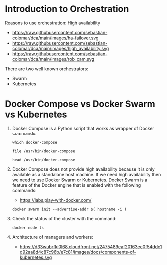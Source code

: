 # Introduction to Orchestration
Reasons to use orchestration: High availability
* https://raw.githubusercontent.com/sebastian-colomar/dca/main/images/ha-failover.svg
* https://raw.githubusercontent.com/sebastian-colomar/dca/main/images/high_availability.svg
* https://raw.githubusercontent.com/sebastian-colomar/dca/main/images/rob_cam.svg

There are two well known orchestrators:
* Swarm
* Kubernetes

# Docker Compose vs Docker Swarm vs Kubernetes
1. Docker Compose is a Python script that works as wrapper of Docker commands:
    ```
    which docker-compose

    file /usr/bin/docker-compose 

    head /usr/bin/docker-compose
    ```
1. Docker Compose does not provide high availability because it is only available as a standalone host machine. If we need high availability then we need to use Docker Swarm or Kubernetes. Docker Swarm is a feature of the Docker engine that is enabled with the following commands:

    * https://labs.play-with-docker.com/

    ```
    docker swarm init --advertise-addr $( hostname -i )
    ```
1. Check the status of the cluster with the command:

    ```
    docker node ls
    ```
1. Architecture of managers and workers:

    * https://d33wubrfki0l68.cloudfront.net/2475489eaf20163ec0f54ddc1d92aa8d4c87c96b/e7c81/images/docs/components-of-kubernetes.svg
